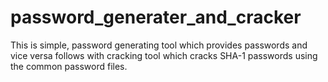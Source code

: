 # password_generater_and_cracker
This is simple, password generating tool which provides passwords and vice versa follows with cracking tool which cracks SHA-1 passwords using the common password files.
